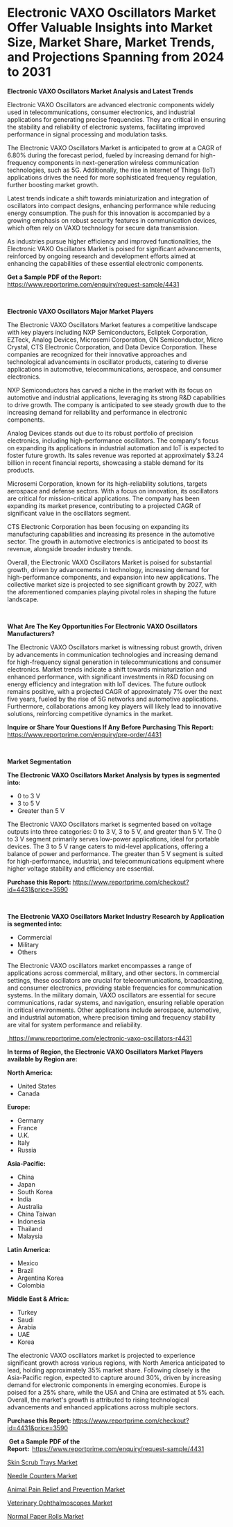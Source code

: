 <p><h1>Electronic VAXO Oscillators Market Offer Valuable Insights into Market Size, Market Share, Market Trends, and Projections Spanning from 2024 to 2031</h1></p><p><strong>Electronic VAXO Oscillators Market Analysis and Latest Trends</strong></p>
<p><p>Electronic VAXO Oscillators are advanced electronic components widely used in telecommunications, consumer electronics, and industrial applications for generating precise frequencies. They are critical in ensuring the stability and reliability of electronic systems, facilitating improved performance in signal processing and modulation tasks.</p><p>The Electronic VAXO Oscillators Market is anticipated to grow at a CAGR of 6.80% during the forecast period, fueled by increasing demand for high-frequency components in next-generation wireless communication technologies, such as 5G. Additionally, the rise in Internet of Things (IoT) applications drives the need for more sophisticated frequency regulation, further boosting market growth.</p><p>Latest trends indicate a shift towards miniaturization and integration of oscillators into compact designs, enhancing performance while reducing energy consumption. The push for this innovation is accompanied by a growing emphasis on robust security features in communication devices, which often rely on VAXO technology for secure data transmission.</p><p>As industries pursue higher efficiency and improved functionalities, the Electronic VAXO Oscillators Market is poised for significant advancements, reinforced by ongoing research and development efforts aimed at enhancing the capabilities of these essential electronic components.</p></p>
<p><strong>Get a Sample PDF of the Report:&nbsp;</strong> <a href="https://www.reportprime.com/enquiry/request-sample/4431">https://www.reportprime.com/enquiry/request-sample/4431</a></p>
<p>&nbsp;</p>
<p><strong>Electronic VAXO Oscillators Major Market Players</strong></p>
<p><p>The Electronic VAXO Oscillators Market features a competitive landscape with key players including NXP Semiconductors, Ecliptek Corporation, EZTeck, Analog Devices, Microsemi Corporation, ON Semiconductor, Micro Crystal, CTS Electronic Corporation, and Data Device Corporation. These companies are recognized for their innovative approaches and technological advancements in oscillator products, catering to diverse applications in automotive, telecommunications, aerospace, and consumer electronics.</p><p>NXP Semiconductors has carved a niche in the market with its focus on automotive and industrial applications, leveraging its strong R&D capabilities to drive growth. The company is anticipated to see steady growth due to the increasing demand for reliability and performance in electronic components.</p><p>Analog Devices stands out due to its robust portfolio of precision electronics, including high-performance oscillators. The company's focus on expanding its applications in industrial automation and IoT is expected to foster future growth. Its sales revenue was reported at approximately $3.24 billion in recent financial reports, showcasing a stable demand for its products.</p><p>Microsemi Corporation, known for its high-reliability solutions, targets aerospace and defense sectors. With a focus on innovation, its oscillators are critical for mission-critical applications. The company has been expanding its market presence, contributing to a projected CAGR of significant value in the oscillators segment.</p><p>CTS Electronic Corporation has been focusing on expanding its manufacturing capabilities and increasing its presence in the automotive sector. The growth in automotive electronics is anticipated to boost its revenue, alongside broader industry trends.</p><p>Overall, the Electronic VAXO Oscillators Market is poised for substantial growth, driven by advancements in technology, increasing demand for high-performance components, and expansion into new applications. The collective market size is projected to see significant growth by 2027, with the aforementioned companies playing pivotal roles in shaping the future landscape.</p></p>
<p>&nbsp;</p>
<p><strong>What Are The Key Opportunities For Electronic VAXO Oscillators Manufacturers?</strong></p>
<p><p>The Electronic VAXO Oscillators market is witnessing robust growth, driven by advancements in communication technologies and increasing demand for high-frequency signal generation in telecommunications and consumer electronics. Market trends indicate a shift towards miniaturization and enhanced performance, with significant investments in R&D focusing on energy efficiency and integration with IoT devices. The future outlook remains positive, with a projected CAGR of approximately 7% over the next five years, fueled by the rise of 5G networks and automotive applications. Furthermore, collaborations among key players will likely lead to innovative solutions, reinforcing competitive dynamics in the market.</p></p>
<p><strong>Inquire or Share Your Questions If Any Before Purchasing This Report:</strong> <a href="https://www.reportprime.com/enquiry/pre-order/4431">https://www.reportprime.com/enquiry/pre-order/4431</a></p>
<p>&nbsp;</p>
<p><strong>Market Segmentation</strong></p>
<p><strong>The Electronic VAXO Oscillators Market Analysis by types is segmented into:</strong></p>
<p><ul><li>0 to 3 V</li><li>3 to 5 V</li><li>Greater than 5 V</li></ul></p>
<p><p>The Electronic VAXO Oscillators market is segmented based on voltage outputs into three categories: 0 to 3 V, 3 to 5 V, and greater than 5 V. The 0 to 3 V segment primarily serves low-power applications, ideal for portable devices. The 3 to 5 V range caters to mid-level applications, offering a balance of power and performance. The greater than 5 V segment is suited for high-performance, industrial, and telecommunications equipment where higher voltage stability and efficiency are essential.</p></p>
<p><strong>Purchase this Report:&nbsp;</strong><a href="https://www.reportprime.com/checkout?id=4431&price=3590">https://www.reportprime.com/checkout?id=4431&price=3590</a></p>
<p>&nbsp;</p>
<p><strong>The Electronic VAXO Oscillators Market Industry Research by Application is segmented into:</strong></p>
<p><ul><li>Commercial</li><li>Military</li><li>Others</li></ul></p>
<p><p>The Electronic VAXO oscillators market encompasses a range of applications across commercial, military, and other sectors. In commercial settings, these oscillators are crucial for telecommunications, broadcasting, and consumer electronics, providing stable frequencies for communication systems. In the military domain, VAXO oscillators are essential for secure communications, radar systems, and navigation, ensuring reliable operation in critical environments. Other applications include aerospace, automotive, and industrial automation, where precision timing and frequency stability are vital for system performance and reliability.</p></p>
<p><a href="https://www.reportprime.com/electronic-vaxo-oscillators-r4431">&nbsp;https://www.reportprime.com/electronic-vaxo-oscillators-r4431</a></p>
<p><strong>In terms of Region, the Electronic VAXO Oscillators Market Players available by Region are:</strong></p>
<p>
    <p> <strong> North America: </strong>
        <ul>
            <li>United States</li>
            <li>Canada</li>
        </ul>
        </p> 
    <p> <strong> Europe: </strong>
        <ul>
            <li>Germany</li>
            <li>France</li>
            <li>U.K.</li>
            <li>Italy</li>
            <li>Russia</li>
        </ul>
        </p> 
    <p> <strong> Asia-Pacific: </strong>
        <ul>
            <li>China</li>
            <li>Japan</li>
            <li>South Korea</li>
            <li>India</li>
            <li>Australia</li>
            <li>China Taiwan</li>
            <li>Indonesia</li>
            <li>Thailand</li>
            <li>Malaysia</li>
        </ul>
        </p> 
    <p> <strong> Latin America: </strong>
        <ul>
            <li>Mexico</li>
            <li>Brazil</li>
            <li>Argentina Korea</li>
            <li>Colombia</li>
        </ul>
        </p> 
    <p> <strong> Middle East & Africa: </strong>
        <ul>
            <li>Turkey</li>
            <li>Saudi</li>
            <li>Arabia</li>
            <li>UAE</li>
            <li>Korea</li>
        </ul>
    </p>
    </p>
<p><p>The electronic VAXO oscillators market is projected to experience significant growth across various regions, with North America anticipated to lead, holding approximately 35% market share. Following closely is the Asia-Pacific region, expected to capture around 30%, driven by increasing demand for electronic components in emerging economies. Europe is poised for a 25% share, while the USA and China are estimated at 5% each. Overall, the market's growth is attributed to rising technological advancements and enhanced applications across multiple sectors.</p></p>
<p><strong>Purchase this Report: </strong><a href="https://www.reportprime.com/checkout?id=4431&price=3590">https://www.reportprime.com/checkout?id=4431&price=3590</a></p>
<p>&nbsp;<strong>Get a Sample PDF of the Report:&nbsp;&nbsp;</strong><a href="https://www.reportprime.com/enquiry/request-sample/4431">https://www.reportprime.com/enquiry/request-sample/4431</a></p>
<p><strong></strong></p>
<p><p><a href="https://www.linkedin.com/pulse/global-skin-scrub-trays-market-trends-analysis-future-growth-plf9e?trackingId=%2B2AAwx1pQiedfqbVdiWe%2FQ%3D%3D">Skin Scrub Trays Market</a></p><p><a href="https://www.linkedin.com/pulse/needle-counters-market-global-regional-analysis-focus-fezce?trackingId=2mdM2sFDQS%2BNlvX1q20jWQ%3D%3D">Needle Counters Market</a></p><p><a href="https://issuu.com/reportprime-2/docs/animal-pain-relief-and-prevention-m_2f570f54d9da9e">Animal Pain Relief and Prevention Market</a></p><p><a href="https://www.linkedin.com/pulse/veterinary-ophthalmoscopes-market2024-2031-industry-insights-kodpe?trackingId=7WO9VjTTShCNLXY4aocicA%3D%3D">Veterinary Ophthalmoscopes Market</a></p><p><a href="https://issuu.com/reportprime-2/docs/normal-paper-rolls-market-size-2030_36b770ed9672e6">Normal Paper Rolls Market</a></p></p>